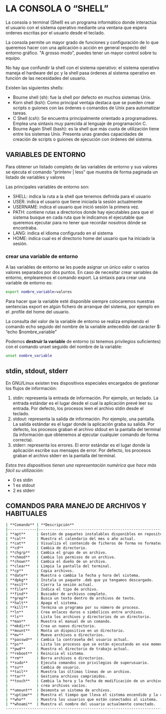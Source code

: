 # LA CONSOLA O “SHELL”

La consola o terminal (Shell) es un programa informático donde interactúa el usuario con el sistema operativo mediante una ventana que espera ordenes escritas por el usuario desde el teclado.

La consola permite un mayor grado de funciones y configuración de lo que queremos hacer con una aplicación o acción en general respecto del entorno gráfico. "A grosso modo", puedes tener un mayor control sobre tu equipo.

No hay que confundir la shell con el sistema operativo: el sistema operativo maneja el hardware del pc y la shell pasa órdenes al sistema operativo en función de las necesidades del usuario.

Existen las siguientes shells:

* Bourne shell (sh): fue la shell por defecto en muchos sistemas Unix.
* Korn shell (ksh): Como principal ventaja destaca que se pueden crear scripts o guiones con las órdenes o comandos de Unix para automatizar tareas.
* C Shell (csh): Se encuentra principalmente orientado a programadores. Emplea una sintaxis muy parecida al lenguaje de programación C.
* Bourne Again Shell (bash): es la shell que más cuota de utilización tiene entre los sistemas Unix. Presenta unas grandes capacidades de creación de scripts o guiones de ejecución con órdenes del sistema.

## VARIABLES DE ENTORNO

Para obtener un listado completo de las variables de entorno y sus valores se ejecuta el comando “printenv | less” que muestra de forma paginada un listado de variables y valores

Las principales variables de entorno son:

- SHELL: indica la ruta a la shell que tenemos definida para el usuario
- USER: indica el usuario que tiene iniciada la sesión actualmente
- USERNAME: indica el usuario que inició sesión la primera vez.
- PATH: contiene rutas a directorios donde hay ejecutables para que el sistema busque en cada ruta que le indicamos el ejecutable que queremos ejecutar para no tener que recordar nosotros dónde se encontraba.
- LANG: indica el idioma configurado en el sistema
- HOME: indica cual es el directorio home del usuario que ha iniciado la sesión.

### crear una variable de entorno

A las variables de entorno se les puede asignar un único valor o varios valores separados por dos puntos. En caso de necesitar crear variables de entorno, emplearemos el comando export. La sintaxis para crear una variable de entorno es:

```bash
export nombre_variable=valores
```

Para hacer que la variable esté disponible siempre colocaremos nuestras sentencias export en algún fichero de arranque del sistema, por ejemplo en el .profile del home del usuario.

La consulta del valor de la variable de entorno se realiza empleando el comando echo seguido del nombre de la variable antecedido del carácter $: “echo $nombre_variable”

Podemos **destruir la variable** de entorno (si tenemos privilegios suficientes) con el comando unset seguido del nombre de la variable:

```bash
unset nombre_variable
```

## stdin, stdout, stderr

En GNU/Linux existen tres dispositivos especiales encargados de gestionar los flujos de información:

1. stdin: representa la entrada de información. Por ejemplo, un teclado. La entrada estándar es el lugar desde el cual la aplicación prevé leer su entrada. Por defecto, los procesos leen el archivo stdin desde el teclado.
2. stdout: representa la salida de información. Por ejemplo, una pantalla. La salida estándar es el lugar donde la aplicación graba su salida. Por defecto, los procesos graban el archivo stdout en la pantalla del terminal (la información que obtenemos al ejecutar cualquier comando de forma correcta).
3. stderr: representa los errores. El error estándar es el lugar donde la aplicación escribe sus mensajes de error. Por defecto, los procesos graban el archivo stderr en la pantalla del terminal.

_Estos tres dispositivos tienen una representación numérica que hace más fácil su utilización:_

* 0 es stdin
* 1 es stdout
* 2 es stderr

## COMANDOS PARA MANEJO DE ARCHIVOS Y HABITUALES

```bash
| **Comando** | **Descripción**                                              |
|-------------|--------------------------------------------------------------|
| **apt**     | Gestión de paquetes instalables disponibles en repositorios. |
| **cal**     | Muestra el calendario del mes o año actual.                  |
| **cat**     | Visualiza el contenido de ficheros de forma no formateada.   |
| **cd**      | Cambia de directorio.                                        |
| **chgrp**   | Cambia el grupo de un archivo.                               |
| **chmod**   | Cambia los permisos de un archivo.                           |
| **chown**   | Cambia el dueño de un archivo.                               |
| **clear**   | Limpia la pantalla del terminal.                             |
| **cp**      | Copia archivos.                                              |
| **date**    | Muestra o cambia la fecha y hora del sistema.                |
| **dpkg**    | Instala un paquete .deb que ya tengamos descargado.          |
| **exit**    | Cierra la sesión actual.                                     |
| **file**    | Indica el tipo de archivo.                                   |
| **find**    | Buscador de archivos completo.                               |
| **grep**    | Busca un texto dentro de archivos de texto.                  |
| **halt**    | Apaga el sistema.                                            |
| **kill**    | Termina un programa por su número de proceso.                |
| **ln**      | Crea enlaces duros o simbólicos entre archivos.              |
| **ls**      | Lista los archivos y directorios de un directorio.           |
| **man**     | Muestra el manual de un comando.                             |
| **mkdir**   | Crea un nuevo directorio.                                    |
| **mount**   | Monta un dispositivo en un directorio.                       |
| **mv**      | Mueve archivos o directorios.                                |
| **passwd**  | Cambia la contraseña del usuario actual.                     |
| **ps**      | Lista los procesos que se están ejecutando en ese momento.   |
| **pwd**     | Muestra el directorio de trabajo actual.                     |
| **reboot**  | Reinicia el sistema.                                         |
| **rm**      | Borra archivos o directorios.                                |
| **sudo**    | Ejecuta comandos con privilegios de superusuario.            |
| **su**      | Cambia de usuario.                                           |
| **tail**    | Muestra las últimas líneas de un archivo.                    |
| **tar**     | Gestiona archivos comprimidos.                               |
| **touch**   | Cambia la hora y la fecha de modificación de un archivo o    |
|             | crea archivos vacíos.                                        |
| **umount**  | Desmonta un sistema de archivos.                             |
| **uptime**  | Muestra el tiempo que lleva el sistema encendido y la carga del sistema.|
| **who**     | Muestra los usuarios que están conectados al sistema.        |
| **whoami**  | Muestra el nombre del usuario actualmente conectado.         |
------------------------------------------------------------------------------
```